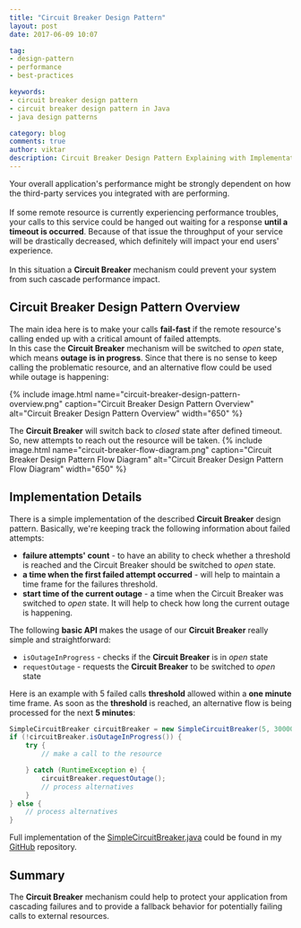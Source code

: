 ```yaml
---
title: "Circuit Breaker Design Pattern"
layout: post
date: 2017-06-09 10:07

tag:
- design-pattern
- performance
- best-practices

keywords:
- circuit breaker design pattern
- circuit breaker design pattern in Java
- java design patterns

category: blog
comments: true
author: viktar
description: Circuit Breaker Design Pattern Explaining with Implementation Example
---
```


Your overall application's performance might be strongly dependent on
how the third-party services you integrated with are performing.<br/><br/>
If some remote resource is currently experiencing performance troubles,
your calls to this service could be hanged out waiting for a response
**until a timeout is occurred**. Because of that issue the throughput
of your service will be drastically decreased, which definitely will
impact your end users' experience.
<br/><br/>
In this situation a **Circuit Breaker** mechanism could prevent your
system from such cascade performance impact.
<!--more-->

## Circuit Breaker Design Pattern Overview
The main idea here is to make your calls **fail-fast** if the remote
resource's calling ended up with a critical amount of failed attempts.
<br/>
In this case the **Circuit Breaker** mechanism will be switched to
_open_ state, which means **outage is in progress**. Since that
there is no sense to keep calling the problematic resource, and an
alternative flow could be used while outage is happening:

{% include image.html name="circuit-breaker-design-pattern-overview.png"
           caption="Circuit Breaker Design Pattern Overview"
           alt="Circuit Breaker Design Pattern Overview"
           width="650" %}

The **Circuit Breaker** will switch back to _closed_ state after
defined timeout. So, new attempts to reach out the resource will be
taken.
{% include image.html name="circuit-breaker-flow-diagram.png"
           caption="Circuit Breaker Design Pattern Flow Diagram"
           alt="Circuit Breaker Design Pattern Flow Diagram"
           width="650" %}

## Implementation Details
There is a simple implementation of the described **Circuit Breaker**
design pattern.
Basically, we're keeping track the following information about failed
attempts:
* **failure attempts' count** - to have an ability to check whether a
threshold is reached and the Circuit Breaker should be switched to
_open_ state.
* **a time when the first failed attempt occurred** - will help to maintain a
time frame for the failures threshold.
* **start time of the current outage** - a time when the Circuit Breaker
was switched to _open_ state. It will help to check how long the
current outage is happening.

The following **basic API** makes the usage of our
**Circuit Breaker** really simple and straightforward:
* `isOutageInProgress` - checks if the **Circuit Breaker** is in _open_
state
* `requestOutage` - requests the **Circuit Breaker** to be switched to
_open_ state

Here is an example with 5 failed calls **threshold** allowed
within a **one minute** time frame.
As soon as the **threshold** is reached, an alternative flow is
being processed for the next **5 minutes**:

```java
SimpleCircuitBreaker circuitBreaker = new SimpleCircuitBreaker(5, 300000L, 60000L);
if (!circuitBreaker.isOutageInProgress()) {
    try {
        // make a call to the resource

    } catch (RuntimeException e) {
        circuitBreaker.requestOutage();
        // process alternatives
    }
} else {
    // process alternatives
}
```

Full implementation of the [SimpleCircuitBreaker.java][2] could be found
in my [GitHub][1] repository.

## Summary
The **Circuit Breaker** mechanism could help to protect your
application from cascading failures and to provide a fallback behavior
for potentially failing calls to external resources.

[1]: https://github.com/viktar-charnarutski
[2]: https://github.com/viktar-charnarutski/best-practices/blob/master/designpatterns/src/concurency/SimpleCircuitBreaker.java


